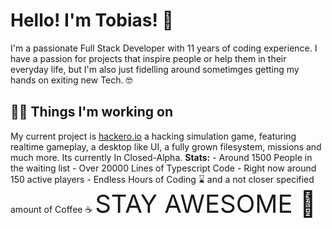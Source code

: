 # Hello! I'm Tobias! 👋
I'm a passionate Full Stack Developer with 11 years of coding experience. I have a passion for projects that 
inspire people or help them in their everyday life, but I'm also just fidelling around sometimges getting my 
hands on exiting new Tech. 🤓
## 👨‍💻 Things I'm working on
My current project is [hackero.io](https://hackero.io) a hacking simulation game, featuring realtime gameplay, a 
desktop like UI, a fully grown filesystem, missions and much more. Its currently In Closed-Alpha. **Stats:** - 
Around 1500 People in the waiting list - Over 20000 Lines of Typescript Code - Right now around 150 active 
players - Endless Hours of Coding ⌛ and a not closer specified amount of Coffee ☕ <span style="font-size: 
40px; text-align: center;">STAY AWESOME 🎉</span>
